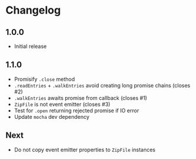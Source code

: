 # Changelog

## 1.0.0

* Initial release

## 1.1.0

* Promisify `.close` method
* `.readEntries` + `.walkEntries` avoid creating long promise chains (closes #2)
* `.walkEntries` awaits promise from callback (closes #1)
* `ZipFile` is not event emitter (closes #3)
* Test for `.open` returning rejected promise if IO error
* Update `mocha` dev dependency

## Next

* Do not copy event emitter properties to `ZipFile` instances
